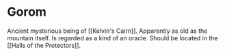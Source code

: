 # Gorom
Ancient mysterious being of [[Kelvin's Cairn]]. Apparently as old as the mountain itself. Is regarded as a kind of an oracle. Should be located in the [[Halls of the Protectors]].